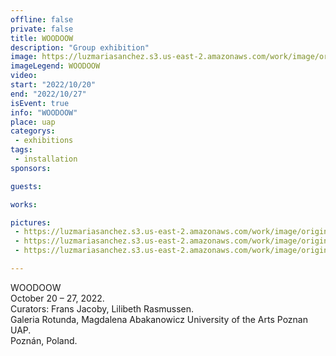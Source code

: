 ```yaml
---
offline: false
private: false
title: WOODOOW
description: "Group exhibition"
image: https://luzmariasanchez.s3.us-east-2.amazonaws.com/work/image/original/WOODOOW_POSTER_UAP_POZNAN_2022.jpg
imageLegend: WOODOOW
video: 
start: "2022/10/20"
end: "2022/10/27"
isEvent: true
info: "WOODOOW"
place: uap
categorys:
 - exhibitions
tags:
 - installation
sponsors:

guests:

works:

pictures:
 - https://luzmariasanchez.s3.us-east-2.amazonaws.com/work/image/original/WOODOOW_DOCUMENTATION_DIASPORA_1.JPG
 - https://luzmariasanchez.s3.us-east-2.amazonaws.com/work/image/original/WOODOOW_DOCUMENTATION_DIASPORA_6.jpg
 - https://luzmariasanchez.s3.us-east-2.amazonaws.com/work/image/original/WOODOOW_DOCUMENTATION_DIASPORA_5.jpg

---
```

WOODOOW \
October 20 –  27, 2022. \
Curators: Frans Jacoby, Lilibeth Rasmussen. \
Galeria Rotunda, Magdalena Abakanowicz University of the Arts Poznan UAP. \
Poznán, Poland. 



